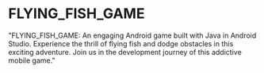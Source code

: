 # FLYING_FISH_GAME
"FLYING_FISH_GAME: An engaging Android game built with Java in Android Studio. Experience the thrill of flying fish and dodge obstacles in this exciting adventure. Join us in the development journey of this addictive mobile game."
